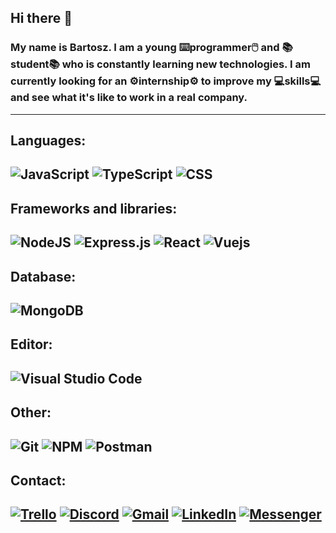 ## Hi there 👋
### My name is Bartosz. I am a young ⌨️programmer🖱️ and 📚student📚 who is constantly learning new technologies. I am currently looking for an ⚙️internship⚙️ to improve my 💻skills💻 and see what it's like to work in a real company.
---
## Languages:
![JavaScript](https://img.shields.io/badge/javascript-%23323330.svg?style=for-the-badge&logo=javascript&logoColor=%23F7DF1E)
![TypeScript](https://img.shields.io/badge/typescript-%23007ACC.svg?style=for-the-badge&logo=typescript&logoColor=white)
![CSS](https://img.shields.io/badge/CSS-239120?&style=for-the-badge&logo=css3&logoColor=white)
--
## Frameworks and libraries:
![NodeJS](https://img.shields.io/badge/node.js-6DA55F?style=for-the-badge&logo=node.js&logoColor=white)
![Express.js](https://img.shields.io/badge/express.js-%23404d59.svg?style=for-the-badge&logo=express&logoColor=%2361DAFB)
![React](https://img.shields.io/badge/react-%2320232a.svg?style=for-the-badge&logo=react&logoColor=%2361DAFB)
![Vuejs](https://img.shields.io/badge/vuejs-%2335495e.svg?style=for-the-badge&logo=vuedotjs&logoColor=%234FC08D)
--
## Database:
![MongoDB](https://img.shields.io/badge/MongoDB-%234ea94b.svg?style=for-the-badge&logo=mongodb&logoColor=white)
--
## Editor:
![Visual Studio Code](https://img.shields.io/badge/Visual%20Studio%20Code-0078d7.svg?style=for-the-badge&logo=visual-studio-code&logoColor=white)
--
## Other:
![Git](https://img.shields.io/badge/git-%23F05033.svg?style=for-the-badge&logo=git&logoColor=white)
![NPM](https://img.shields.io/badge/NPM-%23CB3837.svg?style=for-the-badge&logo=npm&logoColor=white)
![Postman](https://img.shields.io/badge/Postman-FF6C37?style=for-the-badge&logo=postman&logoColor=white)
--
## Contact:
[![Trello](https://img.shields.io/badge/Trello-%23026AA7.svg?style=for-the-badge&logo=Trello&logoColor=white)](https://trello.com/u/bartoszpieczek30)
[![Discord](https://img.shields.io/badge/Discord-%235865F2.svg?style=for-the-badge&logo=discord&logoColor=white)](https://discordapp.com/users/536120372928577546)
[![Gmail](https://img.shields.io/badge/Gmail-D14836?style=for-the-badge&logo=gmail&logoColor=white)](mailto:bartoszpieczek@gmail.com)
[![LinkedIn](https://img.shields.io/badge/linkedin-%230077B5.svg?style=for-the-badge&logo=linkedin&logoColor=white)](https://www.linkedin.com/in/bartosz-pieczek-a7b118274/)
[![Messenger](https://img.shields.io/badge/Messenger-00B2FF?style=for-the-badge&logo=messenger&logoColor=white)](https://www.facebook.com/100009938498878/)
--
